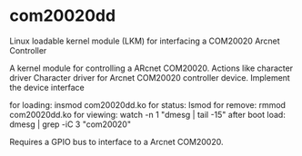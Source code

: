 # com20020dd
Linux loadable kernel module (LKM) for interfacing a COM20020 Arcnet Controller

A kernel module for controlling a ARcnet COM20020. Actions like character driver
Character driver for Arcnet COM20020 controller device.
Implement the device interface

for loading:	insmod com20020dd.ko
for status:  lsmod
for remove:  rmmod com20020dd.ko
for viewing: watch -n 1 "dmesg | tail -15"
after boot load: dmesg | grep -iC 3 "com20020"

Requires a GPIO bus to interface to a Arcnet COM20020.

